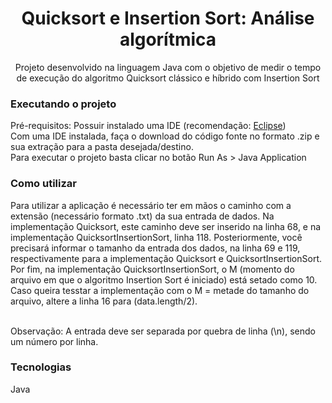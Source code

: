<h1 align="center">Quicksort e Insertion Sort: Análise algorítmica</h1>
<p align="center">Projeto desenvolvido na linguagem Java com o objetivo de medir o tempo de execução do algoritmo Quicksort clássico e híbrido com Insertion Sort</p>

### Executando o projeto

Pré-requisitos: Possuir instalado uma IDE (recomendação: <a href="https://www.eclipse.org/">Eclipse</a>)
<br>
Com uma IDE instalada, faça o download do código fonte no formato .zip e sua extração para a pasta desejada/destino.
<br>
Para executar o projeto basta clicar no botão Run As > Java Application

### Como utilizar

Para utilizar a aplicação é necessário ter em mãos o caminho com a extensão (necessário formato .txt) da sua entrada de dados. Na implementação Quicksort, este caminho deve ser inserido na linha 68, e na implementação QuicksortInsertionSort, linha 118. Posteriormente, você precisará informar o tamanho da entrada dos dados, na linha 69 e 119, respectivamente para a implementação Quicksort e QuicksortInsertionSort. Por fim, na implementação QuicksortInsertionSort, o M (momento do arquivo em que o algoritmo Insertion Sort é iniciado) está setado como 10. Caso queira tesstar a implementação com o M = metade do tamanho do arquivo, altere a linha 16 para (data.length/2).

<br>Observação: A entrada deve ser separada por quebra de linha (\n), sendo um número por linha.</br>

### Tecnologias
Java
